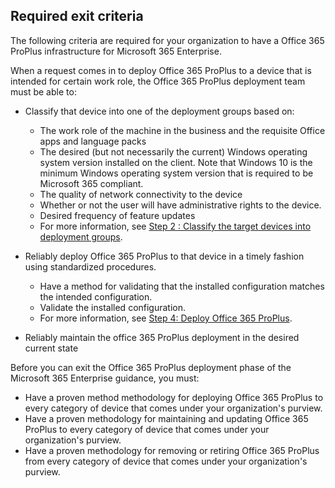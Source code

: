 ## Required exit criteria

The following criteria are required for your organization to have a Office 365 ProPlus infrastructure for Microsoft 365 Enterprise.

When a request comes in to deploy Office 365 ProPlus to a device that is intended for certain work role, the Office 365 ProPlus deployment team must be able to:

- Classify that device into one of the deployment groups based on:
    - The work role of the machine in the business and the requisite Office apps and language packs
    - The desired (but not necessarily the current) Windows operating system version installed on the client. Note that Windows 10 is the minimum Windows operating system version that is required to be Microsoft 365 compliant.
    - The quality of network connectivity to the device
    - Whether or not the user will have administrative rights to the device.
    - Desired frequency of feature updates
    - For more information, see [Step 2 : Classify the target devices into deployment groups](office365proplus-classify-target-devices-deployment-groups.md).
- Reliably deploy Office 365 ProPlus to that device in a timely fashion using standardized procedures.
    - Have a method for validating that the installed configuration matches the intended configuration.
    - Validate the installed configuration.
    - For more information, see [Step 4: Deploy Office 365 ProPlus](office365proplus-deploy-office365-proplus.md).

- Reliably maintain the office 365 ProPlus deployment in the desired current state

Before you can exit the Office 365 ProPlus deployment phase of the Microsoft 365 Enterprise guidance, you must:

- Have a proven method methodology for deploying Office 365 ProPlus to every category of device that comes under your organization's purview.
- Have a proven methodology for maintaining and updating Office 365 ProPlus to every category of device that comes under your organization's purview.
- Have a proven methodology for removing or retiring Office 365 ProPlus from every category of device that comes under your organization's purview.
